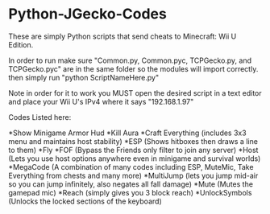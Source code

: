 # Python-JGecko-Codes
These are simply Python scripts that send cheats to Minecraft: Wii U Edition.

In order to run make sure "Common.py, Common.pyc, TCPGecko.py, and TCPGecko.pyc" are in the same folder so the modules will import correctly.
then simply run "python ScriptNameHere.py"

Note in order for it to work you MUST open the desired script in a text editor and place your Wii U's IPv4 where it says "192.168.1.97"

Codes Listed here:

*Show Minigame Armor Hud
*Kill Aura
*Craft Everything (includes 3x3 menu and maintains host stability)
*ESP (Shows hitboxes then draws a line to them)
*Fly
*FOF (Bypass the Friends only filter to join any server)
*Host (Lets you use host options anywhere even in minigame and survival worlds)
*MegaCode (A combination of many codes including ESP, MuteMic, Take Everything from chests and many more)
*MultiJump (lets you jump mid-air so you can jump infinitely, also negates all fall damage)
*Mute (Mutes the gamepad mic)
*Reach (simply gives you 3 block reach)
*UnlockSymbols (Unlocks the locked sections of the keyboard)

